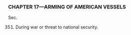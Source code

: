 ### **CHAPTER 17—ARMING OF AMERICAN VESSELS** ###

Sec.

351. During war or threat to national security.